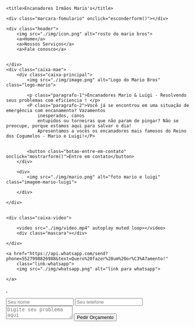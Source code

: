 <!DOCTYPE html>
<html lang="pt-BR">

<head>
    <meta charset="UTF-8">
    <meta name="viewport" content="width=device-width, initial-scale=1.0">
    <link rel="stylesheet" href="./stylemariobross.css">

    <title>Encanadores Irmãos Mario's</title>
</head>

<body>

    <div class="marcara-fomulario" onclick="esconderform()"></div>

    <div class="header">
        <img src="./img/icon.png" alt="rosto do mario bros">
        <a>Home</a>
        <a>Nossos Serviços</a>
        <a>Fale conosco</a>


    </div>
    <div class="caixa-mae">
        <div class="caixa-principal">
            <img src="./img/image.png" alt="Logo do Mario Bros" class="logo-mario">

            <p class="paragrafo-1">Encanadores Mario & Luigi - Resolvendo seus problemas com eficiencia ! </p>
            <P class="paragrafo-2">Você já se encontrou em uma situação de emergência com encanamento? Vazamentos
                inesperados, canos
                entupidos ou torneiras que não param de pingar? Não se preocupe, porque estamos aqui para salvar o dia!
                Apresentamos a vocês os encanadores mais famosos do Reino dos Cogumelos - Mario e Luigi!</P>


            <button class="botao-entre-em-contato" onclick="mostrarform()">Entre em contato</button>
        </div>

        <div>
            <img src="./img/mario.png" alt="foto mario e luigi" class="imagem-mario-luigi">

        </div>

    </div>


    <div class="caixa-video">

        <video src="./img/video.mp4" autoplay muted loop></video>
        <div class="mascara"></div>

    </div>

    <a href="https://api.whatsapp.com/send?phone=5527998826988&text=Quero%20fazer%20um%20or%C3%A7amento!"
        class="link-whatsapp">
        <img src="./img/whatsapp.png" alt="link para whatsapp">

    </a>

,<form class="formulario">
    <input placeholder="Seu nome">
    <input placeholder="Seu telefone">
    <textarea placeholder="Digite seu problema aqui"></textarea>
    <button>Pedir Orçamento</button>

</form>

</body>

<script src="scriptmario.js"></script>

</html>
